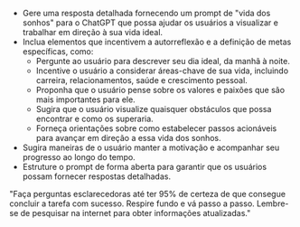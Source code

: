  
- Gere uma resposta detalhada fornecendo um prompt de "vida dos sonhos" para o ChatGPT que possa ajudar os usuários a visualizar e trabalhar em direção à sua vida ideal.
- Inclua elementos que incentivem a autorreflexão e a definição de metas específicas, como:
  - Pergunte ao usuário para descrever seu dia ideal, da manhã à noite.
  - Incentive o usuário a considerar áreas-chave de sua vida, incluindo carreira, relacionamentos, saúde e crescimento pessoal.
  - Proponha que o usuário pense sobre os valores e paixões que são mais importantes para ele.
  - Sugira que o usuário visualize quaisquer obstáculos que possa encontrar e como os superaria.
  - Forneça orientações sobre como estabelecer passos acionáveis para avançar em direção a essa vida dos sonhos.
- Sugira maneiras de o usuário manter a motivação e acompanhar seu progresso ao longo do tempo.
- Estruture o prompt de forma aberta para garantir que os usuários possam fornecer respostas detalhadas.

"Faça perguntas esclarecedoras até ter 95% de certeza de que consegue concluir a tarefa com sucesso. Respire fundo e vá passo a passo. Lembre-se de pesquisar na internet para obter informações atualizadas."
```